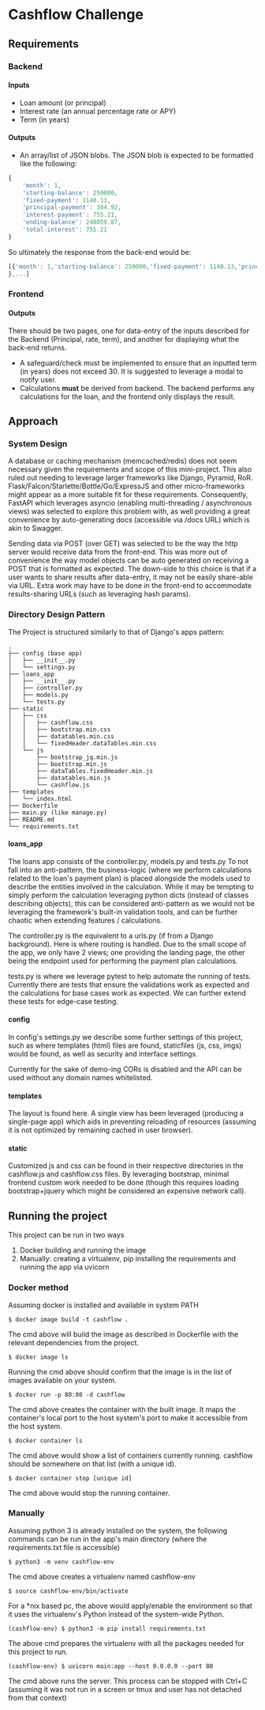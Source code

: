 # Cashflow Challenge
## Requirements
### Backend
#### Inputs
-   Loan amount (or principal)
-   Interest rate (an annual percentage rate or APY)
-   Term (in years)
#### Outputs
- An array/list of JSON blobs. The JSON blob is expected to be formatted like the following:
```javascript
{
    'month': 1,
    'starting-balance': 250000,
    'fixed-payment': 1140.13,
    'principal-payment': 384.92,
    'interest-payment': 755.21,
    'ending-balance': 248859.87,
    'total-interest': 755.21
}
```
So ultimately the response from the back-end would be:
```javascript
[{'month': 1,'starting-balance': 250000,'fixed-payment': 1140.13,'principal-payment': 384.92,'interest-payment': 755.21,'ending-balance': 248859.87,'total-interest': 755.21
},...]
```

### Frontend
#### Outputs
There should be two pages, one for data-entry of the inputs described for the Backend (Principal, rate, term), and another for displaying what the back-end returns.

- A safeguard/check must be implemented to ensure that an inputted term (in years) does not exceed 30. It is suggested to leverage a modal to notify user.
- Calculations **must** be derived from backend. The backend performs any calculations for the loan, and the frontend only displays the result.

## Approach

### System Design

A database or caching mechanism (memcached/redis) does not seem necessary given the requirements and scope of this mini-project. 
This also ruled out needing to leverage larger frameworks like Django, Pyramid, RoR. 
Flask/Falcon/Starlette/Bottle/Go/ExpressJS and other micro-frameworks might appear as a more suitable fit for these requirements. Consequently, FastAPI which leverages asyncio (enabling multi-threading / asynchronous views) was selected to explore this problem with, as well providing a great convenience by auto-generating docs (accessible via /docs URL) which is akin to Swagger.

Sending data via POST (over GET) was selected to be the way the http server would receive data from the front-end. This was more out of convenience the way model objects can be auto generated on receiving a POST that is formatted as expected. The down-side to this choice is that if a user wants to share results after data-entry, it may not be easily share-able via URL. Extra work may have to be done in the front-end to accommodate results-sharing URLs (such as leveraging hash params).

### Directory Design Pattern

The Project is structured similarly to that of Django's apps pattern:
```
.
├── config (base app)
│   ├── __init__.py
│   └── settings.py
├── loans_app
│   ├── __init__.py
│   ├── controller.py
│   ├── models.py
│   └── tests.py
├── static
│   ├── css
│   │   ├── cashflow.css
│   │   ├── bootstrap.min.css
│   │   ├── datatables.min.css
│   │   └── fixedHeader.dataTables.min.css
│   └── js
│       ├── bootstrap_jq.min.js
│       ├── bootstrap.min.js
│       ├── dataTables.fixedHeader.min.js
│       ├── datatables.min.js
│       └── cashflow.js
├── templates
│   └── index.html
├── Dockerfile
├── main.py (like manage.py)
├── README.md
└── requirements.txt
```
#### loans_app
The loans app consists of the controller.py, models.py and tests.py
To not fall into an anti-pattern, the business-logic (where we perform calculations related to the loan's payment plan) is placed alongside the models used to describe the entities involved in the calculation. 
While it may be tempting to simply perform the calculation leveraging python dicts (instead of classes describing objects), this can be considered anti-pattern as we would not be leveraging the framework's built-in validation tools, and can be further chaotic when extending features / calculations.

The controller.py is the equivalent to a urls.py (if from a Django background). Here is where routing is handled. Due to the small scope of the app, we only have 2 views; one providing the landing page, the other being the endpoint used for performing the payment plan calculations.

tests.py is where we leverage pytest to help automate the running of tests. Currently there are tests that ensure the validations work as expected and the calculations for base cases work as expected. We can further extend these tests for edge-case testing.

#### config
In config's settings.py we describe some further settings of this project, such as where templates (html) files are found, staticfiles (js, css, imgs) would be found, as well as security and interface settings.

Currently for the sake of demo-ing CORs is disabled and the API can be used without any domain names whitelisted.

#### templates
The layout is found here. A single view has been leveraged (producing a single-page app) which aids in preventing reloading of resources (assuming it is not optimized by remaining cached in user browser).

#### static
Customized js and css can be found in their respective directories in the cashflow.js and cashflow.css files. By leveraging bootstrap, minimal frontend custom work needed to be done (though this requires loading bootstrap+jquery which might be considered an expensive network call).


## Running the project

This project can be run in two ways
1. Docker building and running the image
2. Manually: creating a virtualenv, pip installing the requirements and running the app via uvicorn

### Docker method

Assuming docker is installed and available in system PATH

```shell
$ docker image build -t cashflow .
```
The cmd above will build the image as described in Dockerfile with the relevant dependencies from the project.

```shell
$ docker image ls
```
Running the cmd above should confirm that the image is in the list of images available on your system.

```shell
$ docker run -p 80:80 -d cashflow
```
The cmd above creates the container with the built image. It maps the container's local port to the host system's port to make it accessible from the host system.

```shell
$ docker container ls
```
The cmd above would show a list of containers currently running. cashflow should be somewhere on that list (with a unique id).

```shell
$ docker container stop [unique id]
```
The cmd above would stop the running container.

### Manually

Assuming python 3 is already installed on the system, the following commands can be run in the app's main directory (where the requirements.txt file is accessible)

```shell
$ python3 -m venv cashflow-env
```
The cmd above creates a virtualenv named cashflow-env

```shell
$ source cashflow-env/bin/activate
```
For a *nix based pc, the above would apply/enable the environment so that it uses the virtualenv's Python instead of the system-wide Python.

```shell
(cashflow-env) $ python3 -m pip install requirements.txt
```
The above cmd prepares the virtualenv with all the packages needed for this project to run.

```shell
(cashflow-env) $ uvicorn main:app --host 0.0.0.0 --port 80
```
The cmd above runs the server.
This process can be stopped with Ctrl+C (assuming it was not run in a screen or tmux and user has not detached from that context)